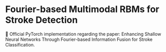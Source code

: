 # Fourier-based Multimodal RBMs for Stroke Detection
📄 Official PyTorch implementation regarding the paper: Enhancing Shallow Neural Networks Through Fourier-based Information Fusion for Stroke Classification.
